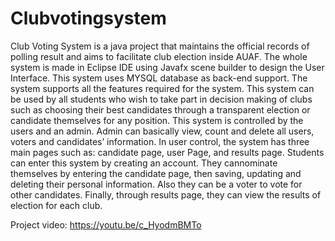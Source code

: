 # Clubvotingsystem

Club Voting System is a java project that maintains the official records of polling result and aims to facilitate club election inside AUAF. The whole system is made in Eclipse IDE using Javafx scene builder to design the User Interface. This system uses MYSQL database as back-end support. The system supports all the features required for the system. This system can be used by all students who wish to take part in decision making of clubs such as choosing their best candidates through a transparent election or candidate themselves for any position.
This system is controlled by the users and an admin. Admin can basically view, count and delete all users, voters and candidates’ information. In user control, the system has three main pages such as: candidate page, user Page, and results page. Students can enter this system by creating an account. They cannominate themselves by entering the candidate page, then saving, updating and deleting their personal information. Also they can be a voter to vote for other candidates. Finally, through results page, they can view the results of election for each club.

Project video: https://youtu.be/c_HyodmBMTo

